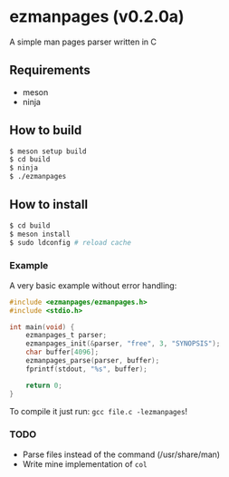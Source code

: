 # ezmanpages (v0.2.0a)
A simple man pages parser written in C

## Requirements
- meson
- ninja

## How to build
``` bash
$ meson setup build
$ cd build
$ ninja
$ ./ezmanpages
```

## How to install
```bash
$ cd build
$ meson install
$ sudo ldconfig # reload cache
```

### Example
A very basic example without error handling:
```c
#include <ezmanpages/ezmanpages.h>
#include <stdio.h>

int main(void) {
    ezmanpages_t parser;
    ezmanpages_init(&parser, "free", 3, "SYNOPSIS");
    char buffer[4096];
    ezmanpages_parse(parser, buffer);
    fprintf(stdout, "%s", buffer);

    return 0;
}
```
To compile it just run: `gcc file.c -lezmanpages`!

### TODO
- Parse files instead of the command (/usr/share/man)
- Write mine implementation of `col`
